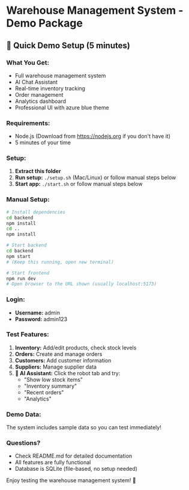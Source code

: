 # Warehouse Management System - Demo Package

## 🎯 Quick Demo Setup (5 minutes)

### What You Get:
- Full warehouse management system
- AI Chat Assistant
- Real-time inventory tracking
- Order management
- Analytics dashboard
- Professional UI with azure blue theme

### Requirements:
- Node.js (Download from https://nodejs.org if you don't have it)
- 5 minutes of your time

### Setup:
1. **Extract this folder**
2. **Run setup:** `./setup.sh` (Mac/Linux) or follow manual steps below
3. **Start app:** `./start.sh` or follow manual steps below

### Manual Setup:
```bash
# Install dependencies
cd backend
npm install
cd ..
npm install

# Start backend
cd backend
npm start
# (Keep this running, open new terminal)

# Start frontend
npm run dev
# Open browser to the URL shown (usually localhost:5173)
```

### Login:
- **Username:** admin
- **Password:** admin123

### Test Features:
1. **Inventory:** Add/edit products, check stock levels
2. **Orders:** Create and manage orders
3. **Customers:** Add customer information
4. **Suppliers:** Manage supplier data
5. **🤖 AI Assistant:** Click the robot tab and try:
   - "Show low stock items"
   - "Inventory summary" 
   - "Recent orders"
   - "Analytics"

### Demo Data:
The system includes sample data so you can test immediately!

### Questions?
- Check README.md for detailed documentation
- All features are fully functional
- Database is SQLite (file-based, no setup needed)

Enjoy testing the warehouse management system! 🚀
